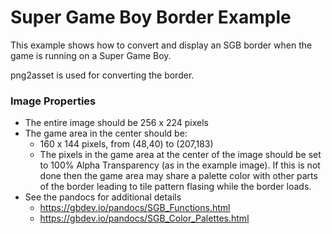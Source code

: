 # Super Game Boy Border Example
This example shows how to convert and display an SGB border when the game is running on a Super Game Boy.

png2asset is used for converting the border.


### Image Properties
* The entire image should be 256 x 224 pixels
* The game area in the center should be:
  * 160 x 144 pixels, from (48,40) to (207,183)
  * The pixels in the game area at the center of the image should be set to 100% Alpha Transparency (as in the example image). If this is not done then the game area may share a palette color with other parts of the border leading to tile pattern flasing while the border loads.
* See the pandocs for additional details
  * https://gbdev.io/pandocs/SGB_Functions.html
  * https://gbdev.io/pandocs/SGB_Color_Palettes.html

